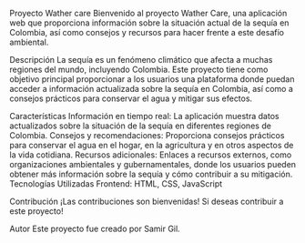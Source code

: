 Proyecto Wather care
Bienvenido al proyecto Wather Care, una aplicación web que proporciona información sobre la situación actual de la sequía en Colombia, así como consejos y recursos para hacer frente a este desafío ambiental.

Descripción
La sequía es un fenómeno climático que afecta a muchas regiones del mundo, incluyendo Colombia. Este proyecto tiene como objetivo principal proporcionar a los usuarios una plataforma donde puedan acceder a información actualizada sobre la sequía en Colombia, así como a consejos prácticos para conservar el agua y mitigar sus efectos.

Características
Información en tiempo real: La aplicación muestra datos actualizados sobre la situación de la sequía en diferentes regiones de Colombia.
Consejos y recomendaciones: Proporciona consejos prácticos para conservar el agua en el hogar, en la agricultura y en otros aspectos de la vida cotidiana.
Recursos adicionales: Enlaces a recursos externos, como organizaciones ambientales y gubernamentales, donde los usuarios pueden obtener más información sobre la sequía y cómo contribuir a su mitigación.
Tecnologías Utilizadas
Frontend: HTML, CSS, JavaScript

Contribución
¡Las contribuciones son bienvenidas! Si deseas contribuir a este proyecto!

Autor
Este proyecto fue creado por Samir Gil.
